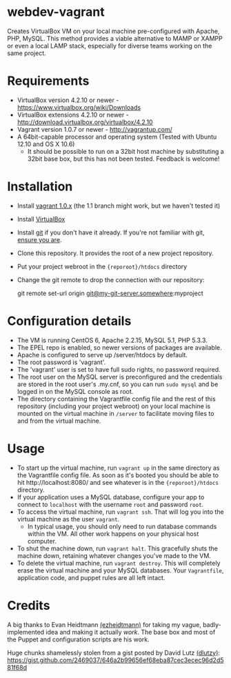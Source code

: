 webdev-vagrant
==============

Creates VirtualBox VM on your local machine pre-configured with Apache, PHP, MySQL. This method provides a viable alternative to MAMP or XAMPP or even a local LAMP stack, especially for diverse teams working on the same project.

Requirements
==============

* VirtualBox version 4.2.10 or newer - https://www.virtualbox.org/wiki/Downloads
* VirtualBox extensions 4.2.10 or newer - http://download.virtualbox.org/virtualbox/4.2.10
* Vagrant version 1.0.7 or newer - http://vagrantup.com/
* A 64bit-capable processor and operating system (Tested with Ubuntu 12.10 and OS X 10.6)
  * It should be possible to run on a 32bit host machine by substituting a 32bit base box, but this has not been tested. Feedback is welcome!

Installation
=============

* Install [vagrant 1.0.x](http://downloads.vagrantup.com/) (the 1.1 branch might work, but we haven't tested it)
* Install [VirtualBox](https://www.virtualbox.org/wiki/Downloads)
* Install [git](http://git-scm.com/downloads) if you don't have it already. If you're not familiar with git, [ensure you are](http://git-scm.com/doc).
* Clone this repository. It provides the root of a new project repository.
* Put your project webroot in the `{reporoot}/htdocs` directory
* Change the git remote to drop the connection with our repository:

    git remote set-url origin git@my-git-server.somewhere:myproject

Configuration details
==============

* The VM is running CentOS 6, Apache 2.2.15, MySQL 5.1, PHP 5.3.3.
* The EPEL repo is enabled, so newer versions of packages are available.
* Apache is configured to serve up /server/htdocs by default.
* The root password is 'vagrant'.
* The 'vagrant' user is set to have full sudo rights, no password required.
* The root user on the MySQL server is preconfigured and the credentials are stored in the root user's .my.cnf, so you can run `sudo mysql` and be logged in on the MySQL console as root.
* The directory containing the Vagrantfile config file and the rest of this repository (including your project webroot) on your local machine is mounted on the virtual machine in `/server` to facilitate moving files to and from the virtual machine.

Usage
==============

* To start up the virtual machine, run `vagrant up` in the same directory as the Vagrantfile config file. As soon as it's booted you should be able to hit http://localhost:8080/ and see whatever is in the `{reporoot}/htdocs` directory.
* If your application uses a MySQL database, configure your app to connect to `localhost` with the username `root` and password `root`.
* To access the virtual machine, run `vagrant ssh`.  That will log you into the virtual machine as the user `vagrant`.
  * In typical usage, you should only need to run database commands within the VM. All other work happens on your physical host computer.
* To shut the machine down, run `vagrant halt`.  This gracefully shuts the machine down, retaining whatever changes you've made to the VM.
* To delete the virtual machine, run `vagrant destroy`.  This will completely erase the virtual machine and your MySQL databases. Your `Vagrantfile`, application code, and puppet rules are all left intact.

Credits
==============
A big thanks to Evan Heidtmann [(ezheidtmann)](https://github.com/ezheidtmann) for taking my vague, badly-implemented idea and making it actually *work*.  The base box and most of the Puppet and configuration scripts are his work.

Huge chunks shamelessly stolen from a gist posted by David Lutz [(dlutzy)](https://github.com/dlutzy): https://gist.github.com/2469037/646a2b99656ef68eba87cec3ecec96d2d581f68d
